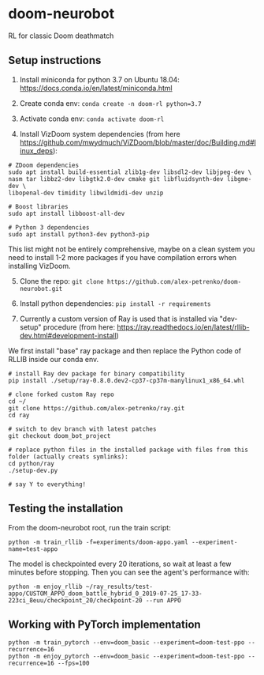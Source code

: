 # doom-neurobot
RL for classic Doom deathmatch

## Setup instructions

1) Install miniconda for python 3.7 on Ubuntu 18.04: https://docs.conda.io/en/latest/miniconda.html

2) Create conda env: `conda create -n doom-rl python=3.7`

3) Activate conda env: `conda activate doom-rl`

4) Install VizDoom system dependencies (from here https://github.com/mwydmuch/ViZDoom/blob/master/doc/Building.md#linux_deps):

```
# ZDoom dependencies
sudo apt install build-essential zlib1g-dev libsdl2-dev libjpeg-dev \
nasm tar libbz2-dev libgtk2.0-dev cmake git libfluidsynth-dev libgme-dev \
libopenal-dev timidity libwildmidi-dev unzip

# Boost libraries
sudo apt install libboost-all-dev

# Python 3 dependencies
sudo apt install python3-dev python3-pip
```

This list might not be entirely comprehensive, maybe on a clean system you need to install 1-2 more packages if you have compilation errors when installing VizDoom.

5) Clone the repo: `git clone https://github.com/alex-petrenko/doom-neurobot.git`

6) Install python dependencies: `pip install -r requirements`

7) Currently a custom version of Ray is used that is installed via "dev-setup" procedure (from here: https://ray.readthedocs.io/en/latest/rllib-dev.html#development-install)

We first install "base" ray package and then replace the Python code of RLLIB inside our conda env.

```
# install Ray dev package for binary compatibility
pip install ./setup/ray-0.8.0.dev2-cp37-cp37m-manylinux1_x86_64.whl

# clone forked custom Ray repo
cd ~/
git clone https://github.com/alex-petrenko/ray.git
cd ray

# switch to dev branch with latest patches
git checkout doom_bot_project

# replace python files in the installed package with files from this folder (actually creats symlinks):
cd python/ray
./setup-dev.py

# say Y to everything!
```

## Testing the installation

From the doom-neurobot root, run the train script:

```
python -m train_rllib -f=experiments/doom-appo.yaml --experiment-name=test-appo
```

The model is checkpointed every 20 iterations, so wait at least a few minutes before stopping. Then you can see the agent's performance with:

```
python -m enjoy_rllib ~/ray_results/test-appo/CUSTOM_APPO_doom_battle_hybrid_0_2019-07-25_17-33-223ci_8euu/checkpoint_20/checkpoint-20 --run APPO
```

## Working with PyTorch implementation

```
python -m train_pytorch --env=doom_basic --experiment=doom-test-ppo --recurrence=16
python -m enjoy_pytorch --env=doom_basic --experiment=doom-test-ppo --recurrence=16 --fps=100
```
